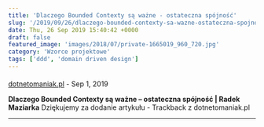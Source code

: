 ```yaml
---
title: 'Dlaczego Bounded Contexty są ważne - ostateczna spójność'
slug: '/2019/09/26/dlaczego-bounded-contexty-sa-wazne-ostateczna-spojnosc/'
date: Thu, 26 Sep 2019 15:40:42 +0000
draft: false
featured_image: 'images/2018/07/private-1665019_960_720.jpg'
category: 'Wzorce projektowe'
tags: ['ddd', 'domain driven design']
---
```



#### 
[dotnetomaniak.pl](https://dotnetomaniak.pl/Dlaczego-Bounded-Contexty-sa-wazne-ostateczna-spojnosc-Radek-Maziarka "") - <time datetime="2019-09-30 11:44:28">Sep 1, 2019</time>

**Dlaczego Bounded Contexty są ważne – ostateczna spójność | Radek Maziarka** Dziękujemy za dodanie artykułu - Trackback z dotnetomaniak.pl
<hr />
